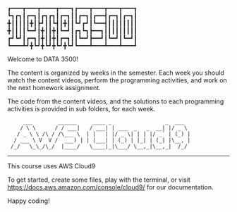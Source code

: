 
┏━━━┳━━━┳━━━━┳━━━┓┏━━━┳━━━┳━━━┳━━━┓
┗┓┏┓┃┏━┓┃┏┓┏┓┃┏━┓┃┃┏━┓┃┏━━┫┏━┓┃┏━┓┃
╋┃┃┃┃┃╋┃┣┛┃┃┗┫┃╋┃┃┗┛┏┛┃┗━━┫┃┃┃┃┃┃┃┃
╋┃┃┃┃┗━┛┃╋┃┃╋┃┗━┛┃┏┓┗┓┣━━┓┃┃┃┃┃┃┃┃┃
┏┛┗┛┃┏━┓┃╋┃┃╋┃┏━┓┃┃┗━┛┣━━┛┃┗━┛┃┗━┛┃
┗━━━┻┛╋┗┛╋┗┛╋┗┛╋┗┛┗━━━┻━━━┻━━━┻━━━┛



Welcome to DATA 3500!

The content is organized by weeks in the semester.  Each week you should watch the content videos, perform the programming activities, and work on the next homework assignment.

The code from the content videos, and the solutions to each programming activities is provided in sub folders, for each week.



         ___        ______     ____ _                 _  ___  
        / \ \      / / ___|   / ___| | ___  _   _  __| |/ _ \ 
       / _ \ \ /\ / /\___ \  | |   | |/ _ \| | | |/ _` | (_) |
      / ___ \ V  V /  ___) | | |___| | (_) | |_| | (_| |\__, |
     /_/   \_\_/\_/  |____/   \____|_|\___/ \__,_|\__,_|  /_/ 
 ----------------------------------------------------------------- 
 
This course uses AWS Cloud9

To get started, create some files, play with the terminal,
or visit https://docs.aws.amazon.com/console/cloud9/ for our documentation.

Happy coding!
